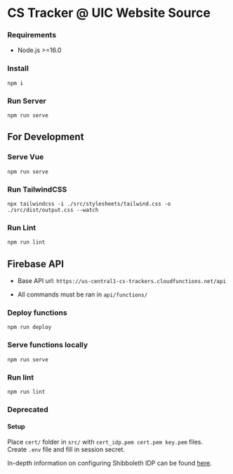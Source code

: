 
# CS Tracker @ UIC Website Source

### Requirements

- Node.js >=16.0

### Install

```cli
npm i
```

### Run Server

```cli
npm run serve
```

## For Development

### Serve Vue

```cli
npm run serve
```

### Run TailwindCSS

```cli
npx tailwindcss -i ./src/stylesheets/tailwind.css -o ./src/dist/output.css --watch
```

### Run Lint

```cli
npm run lint
```

## Firebase API

- Base API url: `https://us-central1-cs-trackers.cloudfunctions.net/api`

- All commands must be ran in `api/functions/`

### Deploy functions

```cli
npm run deploy
```

### Serve functions locally

```cli
npm run serve
```

### Run lint

```cli
npm run lint
```

### Deprecated

#### Setup

Place `cert/` folder in `src/` with `cert_idp.pem cert.pem key.pem` files.  
Create `.env` file and fill in session secret.

In-depth information on configuring Shibboleth IDP can be found [here](https://github.com/ritstudentgovernment/passport-saml-example/blob/master/README.md).
